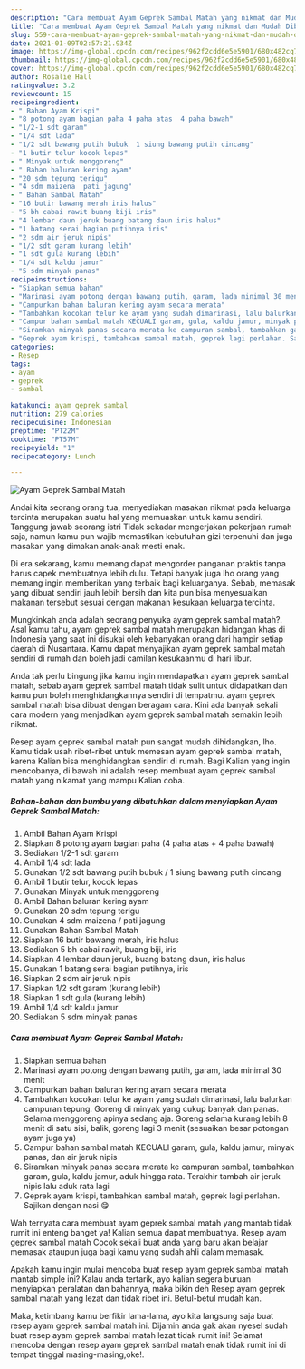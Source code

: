 ```yaml
---
description: "Cara membuat Ayam Geprek Sambal Matah yang nikmat dan Mudah Dibuat"
title: "Cara membuat Ayam Geprek Sambal Matah yang nikmat dan Mudah Dibuat"
slug: 559-cara-membuat-ayam-geprek-sambal-matah-yang-nikmat-dan-mudah-dibuat
date: 2021-01-09T02:57:21.934Z
image: https://img-global.cpcdn.com/recipes/962f2cdd6e5e5901/680x482cq70/ayam-geprek-sambal-matah-foto-resep-utama.jpg
thumbnail: https://img-global.cpcdn.com/recipes/962f2cdd6e5e5901/680x482cq70/ayam-geprek-sambal-matah-foto-resep-utama.jpg
cover: https://img-global.cpcdn.com/recipes/962f2cdd6e5e5901/680x482cq70/ayam-geprek-sambal-matah-foto-resep-utama.jpg
author: Rosalie Hall
ratingvalue: 3.2
reviewcount: 15
recipeingredient:
- " Bahan Ayam Krispi"
- "8 potong ayam bagian paha 4 paha atas  4 paha bawah"
- "1/2-1 sdt garam"
- "1/4 sdt lada"
- "1/2 sdt bawang putih bubuk  1 siung bawang putih cincang"
- "1 butir telur kocok lepas"
- " Minyak untuk menggoreng"
- " Bahan baluran kering ayam"
- "20 sdm tepung terigu"
- "4 sdm maizena  pati jagung"
- " Bahan Sambal Matah"
- "16 butir bawang merah iris halus"
- "5 bh cabai rawit buang biji iris"
- "4 lembar daun jeruk buang batang daun iris halus"
- "1 batang serai bagian putihnya iris"
- "2 sdm air jeruk nipis"
- "1/2 sdt garam kurang lebih"
- "1 sdt gula kurang lebih"
- "1/4 sdt kaldu jamur"
- "5 sdm minyak panas"
recipeinstructions:
- "Siapkan semua bahan"
- "Marinasi ayam potong dengan bawang putih, garam, lada minimal 30 menit"
- "Campurkan bahan baluran kering ayam secara merata"
- "Tambahkan kocokan telur ke ayam yang sudah dimarinasi, lalu balurkan campuran tepung. Goreng di minyak yang cukup banyak dan panas. Selama menggoreng apinya sedang aja. Goreng selama kurang lebih 8 menit di satu sisi, balik, goreng lagi 3 menit (sesuaikan besar potongan ayam juga ya)"
- "Campur bahan sambal matah KECUALI garam, gula, kaldu jamur, minyak panas, dan air jeruk nipis"
- "Siramkan minyak panas secara merata ke campuran sambal, tambahkan garam, gula, kaldu jamur, aduk hingga rata. Terakhir tambah air jeruk nipis lalu aduk rata lagi"
- "Geprek ayam krispi, tambahkan sambal matah, geprek lagi perlahan. Sajikan dengan nasi 😋"
categories:
- Resep
tags:
- ayam
- geprek
- sambal

katakunci: ayam geprek sambal 
nutrition: 279 calories
recipecuisine: Indonesian
preptime: "PT22M"
cooktime: "PT57M"
recipeyield: "1"
recipecategory: Lunch

---
```



![Ayam Geprek Sambal Matah](https://img-global.cpcdn.com/recipes/962f2cdd6e5e5901/680x482cq70/ayam-geprek-sambal-matah-foto-resep-utama.jpg)

Andai kita seorang orang tua, menyediakan masakan nikmat pada keluarga tercinta merupakan suatu hal yang memuaskan untuk kamu sendiri. Tanggung jawab seorang istri Tidak sekadar mengerjakan pekerjaan rumah saja, namun kamu pun wajib memastikan kebutuhan gizi terpenuhi dan juga masakan yang dimakan anak-anak mesti enak.

Di era  sekarang, kamu memang dapat mengorder panganan praktis tanpa harus capek membuatnya lebih dulu. Tetapi banyak juga lho orang yang memang ingin memberikan yang terbaik bagi keluarganya. Sebab, memasak yang dibuat sendiri jauh lebih bersih dan kita pun bisa menyesuaikan makanan tersebut sesuai dengan makanan kesukaan keluarga tercinta. 



Mungkinkah anda adalah seorang penyuka ayam geprek sambal matah?. Asal kamu tahu, ayam geprek sambal matah merupakan hidangan khas di Indonesia yang saat ini disukai oleh kebanyakan orang dari hampir setiap daerah di Nusantara. Kamu dapat menyajikan ayam geprek sambal matah sendiri di rumah dan boleh jadi camilan kesukaanmu di hari libur.

Anda tak perlu bingung jika kamu ingin mendapatkan ayam geprek sambal matah, sebab ayam geprek sambal matah tidak sulit untuk didapatkan dan kamu pun boleh menghidangkannya sendiri di tempatmu. ayam geprek sambal matah bisa dibuat dengan beragam cara. Kini ada banyak sekali cara modern yang menjadikan ayam geprek sambal matah semakin lebih nikmat.

Resep ayam geprek sambal matah pun sangat mudah dihidangkan, lho. Kamu tidak usah ribet-ribet untuk memesan ayam geprek sambal matah, karena Kalian bisa menghidangkan sendiri di rumah. Bagi Kalian yang ingin mencobanya, di bawah ini adalah resep membuat ayam geprek sambal matah yang nikamat yang mampu Kalian coba.

<!--inarticleads1-->

##### Bahan-bahan dan bumbu yang dibutuhkan dalam menyiapkan Ayam Geprek Sambal Matah:

1. Ambil  Bahan Ayam Krispi
1. Siapkan 8 potong ayam bagian paha (4 paha atas + 4 paha bawah)
1. Sediakan 1/2-1 sdt garam
1. Ambil 1/4 sdt lada
1. Gunakan 1/2 sdt bawang putih bubuk / 1 siung bawang putih cincang
1. Ambil 1 butir telur, kocok lepas
1. Gunakan  Minyak untuk menggoreng
1. Ambil  Bahan baluran kering ayam
1. Gunakan 20 sdm tepung terigu
1. Gunakan 4 sdm maizena / pati jagung
1. Gunakan  Bahan Sambal Matah
1. Siapkan 16 butir bawang merah, iris halus
1. Sediakan 5 bh cabai rawit, buang biji, iris
1. Siapkan 4 lembar daun jeruk, buang batang daun, iris halus
1. Gunakan 1 batang serai bagian putihnya, iris
1. Siapkan 2 sdm air jeruk nipis
1. Siapkan 1/2 sdt garam (kurang lebih)
1. Siapkan 1 sdt gula (kurang lebih)
1. Ambil 1/4 sdt kaldu jamur
1. Sediakan 5 sdm minyak panas




<!--inarticleads2-->

##### Cara membuat Ayam Geprek Sambal Matah:

1. Siapkan semua bahan
1. Marinasi ayam potong dengan bawang putih, garam, lada minimal 30 menit
1. Campurkan bahan baluran kering ayam secara merata
1. Tambahkan kocokan telur ke ayam yang sudah dimarinasi, lalu balurkan campuran tepung. Goreng di minyak yang cukup banyak dan panas. Selama menggoreng apinya sedang aja. Goreng selama kurang lebih 8 menit di satu sisi, balik, goreng lagi 3 menit (sesuaikan besar potongan ayam juga ya)
1. Campur bahan sambal matah KECUALI garam, gula, kaldu jamur, minyak panas, dan air jeruk nipis
1. Siramkan minyak panas secara merata ke campuran sambal, tambahkan garam, gula, kaldu jamur, aduk hingga rata. Terakhir tambah air jeruk nipis lalu aduk rata lagi
1. Geprek ayam krispi, tambahkan sambal matah, geprek lagi perlahan. Sajikan dengan nasi 😋




Wah ternyata cara membuat ayam geprek sambal matah yang mantab tidak rumit ini enteng banget ya! Kalian semua dapat membuatnya. Resep ayam geprek sambal matah Cocok sekali buat anda yang baru akan belajar memasak ataupun juga bagi kamu yang sudah ahli dalam memasak.

Apakah kamu ingin mulai mencoba buat resep ayam geprek sambal matah mantab simple ini? Kalau anda tertarik, ayo kalian segera buruan menyiapkan peralatan dan bahannya, maka bikin deh Resep ayam geprek sambal matah yang lezat dan tidak ribet ini. Betul-betul mudah kan. 

Maka, ketimbang kamu berfikir lama-lama, ayo kita langsung saja buat resep ayam geprek sambal matah ini. Dijamin anda gak akan nyesel sudah buat resep ayam geprek sambal matah lezat tidak rumit ini! Selamat mencoba dengan resep ayam geprek sambal matah enak tidak rumit ini di tempat tinggal masing-masing,oke!.

